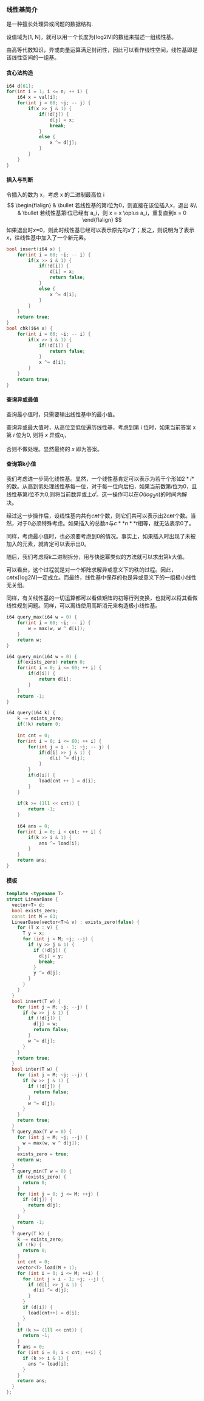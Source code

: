 ### 线性基简介

是一种擅长处理异或问题的数据结构.

设值域为[1, N]，就可以用一个长度为⌈log2*N*⌉的数组来描述一组线性基。

由高等代数知识，异或向量运算满足封闭性，因此可以看作线性空间，线性基即是该线性空间的一组基。



#### 贪心法构造

```cpp
i64 d[61];
for(int i = 1; i <= n; ++ i) {
	i64 x = val[i];
    for(int j = 60; ~j; -- j) {
        if(x >> j & 1) {
            if(!d[j]) {
                d[j] = x;
                break;
            }
            else {
                x ^= d[j];
            }
        }
    }
}
```





#### 插入与判断

令插入的数为 x，考虑 x 的二进制最高位 i
$$
\begin{flalign}
& \bullet 若线性基的第i位为0，则直接在该位插入x，退出 &\\
& \bullet 若线性基第i位已经有 a_i，则 x = x \oplus a_i，重复直到x = 0
\end{flalign}
$$
如果退出时*x*=0，则此时线性基已经可以表示原先的*x*了；反之，则说明为了表示*x*，往线性基中加入了一个新元素。

```cpp
bool insert(i64 x) {
    for(int i = 60; ~i; -- i) {
        if(x >> i & 1) {
            if(!d[i]) {
                d[i] = x;
                return false;
            }
            else {
                x ^= d[i];
            }
        }
    }
    return true;
}
bool chk(i64 x) {
    for(int i = 60; ~i; -- i) {
        if(x >> i & 1) {
            if(!d[i]) {
                return false;
            }
            x ^= d[i];
        }
    }
    return true;
}
```





#### 查询异或最值

查询最小值时，只需要输出线性基中的最小值。

查询异或最大值时，从高位至低位遍历线性基，考虑到第 i 位时，如果当前答案 x 第 $i$ 位为0, 则将 $x$ 异或$a_i$，

否则不做处理。显然最终的 $x$ 即为答案。



#### 查询第k小值

我们考虑进一步简化线性基。显然，一个线性基肯定可以表示为若干个形如$2*i*$的数。从高到低处理线性基每一位，对于每一位向后扫，如果当前数第*i*位为0，且线性基第*i*位不为0,则将当前数异或上$a^i$。这一操作可以在$O(log_2n)$的时间内解决。

经过这一步操作后，设线性基内共有*c**n**t*个数，则它们共可以表示出2*c**n**t*个数。当然，对于0必须特殊考虑。如果插入的总数*n*与$c**n**t$相等，就无法表示0了。

同样，考虑最小值时，也必须要考虑到0的情况。事实上，如果插入时出现了未被加入的元素，就肯定可以表示出0。

随后，我们考虑将*k*二进制拆分，用与快速幂类似的方法就可以求出第*k*大值。

可以看出，这个过程就是对一个矩阵求解异或意义下的秩的过程。因此，*c**n**t*≤⌈log2*N*⌉一定成立。而最终，线性基中保存的也是异或意义下的一组极小线性无关组。

同样，有关线性基的一切运算都可以看做矩阵的初等行列变换，也就可以将其看做线性规划问题。同样，可以离线使用高斯消元来构造极小线性基。

```cpp
i64 query_max(i64 w = 0) {
    for(int i = 60; ~i; -- i) {
        w = max(w, w ^ d[i]);
    }
    return w;
}

i64 query_min(i64 w = 0) {
    if(exists_zero) return 0;
    for(int i = 0; i <= 60; ++ i) {
        if(d[i]) {
            return d[i];
        }
    }
    return -1;
}

i64 query(i64 k) {
    k -= exists_zero;
    if(!k) return 0;
    
    int cnt = 0;
    for(int i = 0; i <= 60; ++ i) {
        for(int j = i - 1; ~j; -- j) {
            if(d[i] >> j & 1) {
                d[i] ^= d[j];
            }
        }
        if(d[i]) {
            load[cnt ++ ] = d[i];
        }
    }
    
    if(k >= (1ll << cnt)) {
        return -1;
    }
    
    i64 ans = 0;
   	for(int i = 0; i < cnt; ++ i) {
        if(k >> i & 1) {
            ans ^= load[i];
        }
    }
    return ans;
}
```







#### 模板

```cpp
template <typename T>
struct LinearBase {
  vector<T> d;
  bool exists_zero;
  const int M = 63;
  LinearBase(vector<T>& v) : exists_zero(false) {
    for (T x : v) {
      T y = x;
      for (int j = M; ~j; --j) {
        if (y >> j & 1) {
          if (!d[j]) {
            d[j] = y;
            break;
          }
          y ^= d[j];
        }
      }
    }
  }
  bool insert(T w) {
    for (int j = M; ~j; --j) {
      if (w >> j & 1) {
        if (!d[j]) {
          d[j] = w;
          return false;
        }
        w ^= d[j];
      }
    }
    return true;
  }
  bool inter(T w) {
    for (int j = M; ~j; --j) {
      if (w >> j & 1) {
        if (!d[j]) {
          return false;
        }
        w ^= d[j];
      }
    }
    return true;
  }
  T query_max(T w = 0) {
    for (int j = M; ~j; --j) {
      w = max(w, w ^ d[j]);
    }
    exists_zero = true;
    return w;
  }
  T query_min(T w = 0) {
    if (exists_zero) {
      return 0;
    }
    for (int j = 0; j <= M; ++j) {
      if (d[j]) {
        return d[j];
      }
    }
    return -1;
  }
  T query(T k) {
    k -= exists_zero;
    if (!k) {
      return 0;
    }
    int cnt = 0;
    vector<T> load(M + 1);
    for (int i = 0; i <= M; ++i) {
      for (int j = i - 1; ~j; --j) {
        if (d[i] >> j & 1) {
          d[i] ^= d[j];
        }
      }
      if (d[i]) {
        load[cnt++] = d[i];
      }
    }
    if (k >= (1ll << cnt)) {
      return -1;
    }
    T ans = 0;
    for (int i = 0; i < cnt; ++i) {
      if (k >> i & 1) {
        ans ^= load[i];
      }
    }
    return ans;
  }
};
```

